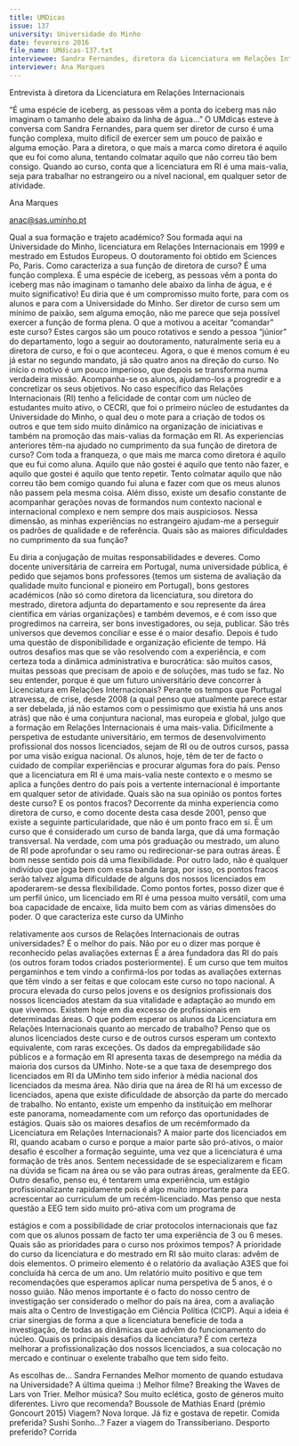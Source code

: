 ```yaml
---
title: UMDicas
issue: 137
university: Universidade do Minho
date: fevereiro 2016
file_name: UMdicas-137.txt
interviewee: Sandra Fernandes, diretora da Licenciatura em Relações Internacionais
interviewer: Ana Marques
---
```


Entrevista à diretora da Licenciatura em Relações Internacionais

“É uma espécie de iceberg, as pessoas vêm a ponta do iceberg mas não imaginam o
tamanho dele abaixo da linha de água…”
O UMdicas esteve à conversa com 
Sandra Fernandes, para quem ser diretor de curso é uma
função complexa, muito difícil de exercer sem um
pouco de paixão e alguma emoção. Para a diretora,
o que mais a marca como diretora é aquilo que eu
foi como aluna, tentando colmatar aquilo que não
correu tão bem consigo. Quando ao curso, conta
que a licenciatura em RI é uma mais-valia, seja
para trabalhar no estrangeiro ou a nível nacional,
em qualquer setor de atividade.

Ana Marques

anac@sas.uminho.pt

Qual a sua formação e trajeto académico?
Sou formada aqui na Universidade do Minho, licenciatura em Relações Internacionais em 1999 e
mestrado em Estudos Europeus. O doutoramento
foi obtido em Sciences Po, Paris.
Como caracteriza a sua função de diretora
de curso?
É uma função complexa. É uma espécie de iceberg,
as pessoas vêm a ponta do iceberg mas não imaginam o tamanho dele abaixo da linha de água, e é
muito significativo! Eu diria que é um compromisso
muito forte, para com os alunos e para com a Universidade do Minho. Ser diretor de curso sem um
mínimo de paixão, sem alguma emoção, não me
parece que seja possível exercer a função de forma
plena.
O que a motivou a aceitar “comandar” este
curso?
Estes cargos são um pouco rotativos e sendo a
pessoa “júnior” do departamento, logo a seguir
ao doutoramento, naturalmente seria eu a diretora
de curso, e foi o que aconteceu. Agora, o que é
menos comum é eu já estar no segundo mandato,
já são quatro anos na direção do curso. No início o
motivo é um pouco imperioso, que depois se transforma numa verdadeira missão. Acompanha-se os
alunos, ajudamo-los a progredir e a concretizar os
seus objetivos. No caso específico das Relações Internacionais (RI) tenho a felicidade de contar com
um núcleo de estudantes muito ativo, o CECRI, que
foi o primeiro núcleo de estudantes da Universidade
do Minho, o qual deu o mote para a criação de todos os outros e que tem sido muito dinâmico na
organização de iniciativas e também na promoção
das mais-valias da formação em RI.
As experiencias anteriores têm-na ajudado
no cumprimento da sua função de diretora
de curso?
Com toda a franqueza, o que mais me marca como
diretora é aquilo que eu fui como aluna. Aquilo que
não gostei é aquilo que tento não fazer, e aquilo
que gostei é aquilo que tento repetir. Tento colmatar
aquilo que não correu tão bem comigo quando fui
aluna e fazer com que os meus alunos não passem pela mesma coisa. Além disso, existe um desafio constante de acompanhar gerações novas de
formandos num contexto nacional e internacional
complexo e nem sempre dos mais auspiciosos.
Nessa dimensão, as minhas experiências no estrangeiro ajudam-me a perseguir os padrões de
qualidade e de referência.
Quais são as maiores dificuldades no cumprimento da sua função?

Eu diria a conjugação de muitas
responsabilidades e deveres.
Como docente universitária de
carreira em Portugal, numa universidade pública, é pedido que
sejamos bons professores (temos um sistema de avaliação
da qualidade muito funcional
e pioneiro em Portugal), bons
gestores académicos (não só
como diretora da licenciatura,
sou diretora do mestrado, diretora adjunta do departamento
e sou represente da área científica em várias organizações)
e também devemos, e é com
isso que progredimos na carreira, ser bons investigadores,
ou seja, publicar. São três universos que devemos conciliar e
esse é o maior desafio. Depois
é tudo uma questão de disponibilidade e organização eficiente
de tempo. Há outros desafios
mas que se vão resolvendo com a experiência, e
com certeza toda a dinâmica administrativa e burocrática: são muitos casos, muitas pessoas que
precisam de apoio e de soluções, mas tudo se faz.
No seu entender, porque é que um futuro
universitário deve concorrer à Licenciatura
em Relações Internacionais?
Perante os tempos que Portugal atravessa, de crise,
desde 2008 (a qual penso que atualmente parece
estar a ser debelada, já não estamos com o pessimismo que existia há uns anos atrás) que não é
uma conjuntura nacional, mas europeia e global,
julgo que a formação em Relações Internacionais
é uma mais-valia. Dificilmente a perspetiva de estudante universitário, em termos de desenvolvimento profissional dos nossos licenciados, sejam de RI
ou de outros cursos, passa por uma visão exígua
nacional. Os alunos, hoje, têm de ter de facto o cuidado de compilar experiências e procurar algumas
fora do país. Penso que a licenciatura em RI é uma
mais-valia neste contexto e o mesmo se aplica a
funções dentro do país pois a vertente internacional
é importante em qualquer setor de atividade.
Quais são na sua opinião os pontos fortes
deste curso? E os pontos fracos?
Decorrente da minha experiencia como diretora
de curso, e como docente desta casa desde 2001,
penso que existe a seguinte particularidade, que
não é um ponto fraco em si. É um curso que é
considerado um curso de banda larga, que dá
uma formação transversal. Na verdade, com uma
pós graduação ou mestrado, um aluno de RI pode
aprofundar o seu ramo ou redirecionar-se para outras áreas. É bom nesse sentido pois dá uma flexibilidade. Por outro lado, não é qualquer indivíduo
que joga bem com essa banda larga, por isso, os
pontos fracos serão talvez alguma dificuldade de
alguns dos nossos licenciados em apoderarem-se
dessa flexibilidade.
Como pontos fortes, posso dizer que é um perfil
único, um licenciado em RI é uma pessoa muito
versátil, com uma boa capacidade de encaixe, lida
muito bem com as várias dimensões do poder.
O que caracteriza este curso da UMinho

relativamente aos cursos de Relações Internacionais de outras universidades?
É o melhor do país. Não por eu o dizer mas porque
é reconhecido pelas avaliações externas É a área
fundadora das RI do país (os outros foram todos criados posteriormente). É um curso que tem muitos
pergaminhos e tem vindo a confirmá-los por todas
as avaliações externas que têm vindo a ser feitas e
que colocam este curso no topo nacional. A procura
elevada do curso pelos jovens e os desígnios profissionais dos nossos licenciados atestam da sua vitalidade e adaptação ao mundo em que vivemos.
Existem hoje em dia excesso de profissionais
em determinadas áreas. O que podem esperar os alunos da Licenciatura em Relações
Internacionais quanto ao mercado de trabalho?
Penso que os alunos licenciados deste curso e de
outros cursos esperam um contexto equivalente,
com raras exceções. Os dados da empregabilidade
são públicos e a formação em RI apresenta taxas
de desemprego na média da maioria dos cursos
da UMinho. Note-se a que taxa de desemprego dos
licenciados em RI da UMinho tem sido inferior à
média nacional dos licenciados da mesma área.
Não diria que na área de RI há um excesso de licenciados, apena que existe dificuldade de absorção da
parte do mercado de trabalho. No entanto, existe
um empenho da instituição em melhorar este panorama, nomeadamente com um reforço das oportunidades de estágios.
Quais são os maiores desafios de um recémformado da Licenciatura em Relações Internacionais?
A maior parte dos licenciados em RI, quando acabam o curso e porque a maior parte são pró-ativos,
o maior desafio é escolher a formação seguinte,
uma vez que a licenciatura é uma formação de três
anos. Sentem necessidade de se especializarem e
ficam na dúvida se ficam na área ou se vão para
outras áreas, geralmente da EEG. Outro desafio,
penso eu, é tentarem uma experiência, um estágio
profissionalizante rapidamente pois é algo muito
importante para acrescentar ao curriculum de um
recém-licenciado. Mas penso que nesta questão a
EEG tem sido muito pró-ativa com um programa de

estágios e com a possibilidade de criar protocolos
internacionais que faz com que os alunos possam
de facto ter uma experiência de 3 ou 6 meses.
Quais são as prioridades para o curso nos
próximos tempos?
A prioridade do curso da licenciatura e do mestrado
em RI são muito claras: advêm de dois elementos. O primeiro elemento é o relatório da avaliação
A3ES que foi concluída há cerca de um ano. Um
relatório muito positivo e que tem recomendações
que esperamos aplicar numa perspetiva de 5 anos,
é o nosso guião. Não menos importante é o facto
do nosso centro de investigação ser considerado o
melhor do país na área, com a avaliação mais alta o Centro de Investigação em Ciência Política (CICP).
Aqui a ideia é criar sinergias de forma a que a licenciatura beneficie de toda a investigação, de todas as
dinâmicas que advêm do funcionamento do núcleo.
Quais os principais desafios da licenciatura?
É com certeza melhorar a profissionalização dos
nossos licenciados, a sua colocação no mercado
e continuar o exelente trabalho que tem sido feito.

As escolhas de...
Sandra Fernandes
Melhor momento de quando estudava na
Universidade?
A última queima :)
Melhor filme?
Breaking the Waves de Lars von Trier.
Melhor música?
Sou muito eclética, gosto de géneros muito diferentes.
Livro que recomenda?
Boussole de Mathias Enard (prémio Goncourt
2015)
Viagem?
Nova Iorque. Já fiz e gostava de repetir.
Comida preferida?
Sushi
Sonho…?
Fazer a viagem do Transsiberiano.
Desporto preferido?
Corrida

